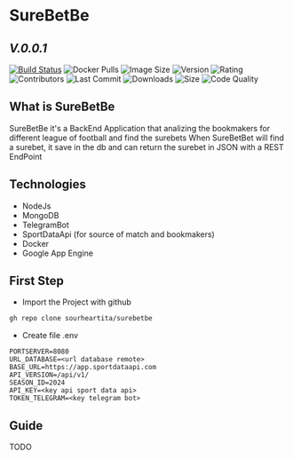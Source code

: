 # SureBetBe
## _V.0.0.1_

 [![Build Status]( https://travis-ci.com/sourheartita/surebetbe.svg?token=ZAMnLsdoeyAp5qxtny53&branch=main)](https://travis-ci.com/github/sourheartita/surebetbe)
 ![Docker Pulls](https://img.shields.io/docker/pulls/sourheart/surebet-app)
 ![Image Size](https://img.shields.io/docker/image-size/sourheart/surebet-app?sort=date)
 ![Version](https://img.shields.io/docker/v/sourheart/surebet-app?sort=date)
 ![Rating](https://img.shields.io/docker/stars/sourheart/surebet-app)
 ![Contributors](https://img.shields.io/github/contributors/sourheartita/surebetbe)
 ![Last Commit](https://img.shields.io/github/last-commit/sourheartita/surebetbe)
 ![Downloads](https://img.shields.io/github/downloads/sourheartita/surebetbe/total)
 ![Size](https://img.shields.io/github/languages/code-size/sourheartita/surebetbe)
 ![Code Quality](https://img.shields.io/lgtm/grade/javascript/github/sourheartita/surebetbe)
 ## What is SureBetBe
 SureBetBe it's a BackEnd Application that analizing the bookmakers for different league of football and find the surebets
 When SureBetBet will find a surebet, it save in the db and can return the surebet in JSON with a REST EndPoint
 
 ## Technologies
 - NodeJs
 - MongoDB
 - TelegramBot
 - SportDataApi (for source of match and bookmakers)
 - Docker
 - Google App Engine
 ## First Step
 - Import the Project with github
 ```sh
gh repo clone sourheartita/surebetbe
```
 - Create file .env
 ```.env
PORTSERVER=8080
URL_DATABASE=<url database remote>
BASE_URL=https://app.sportdataapi.com
API_VERSION=/api/v1/
SEASON_ID=2024
API_KEY=<key api sport data api>
TOKEN_TELEGRAM=<key telegram bot>
```
 ## Guide
 TODO
